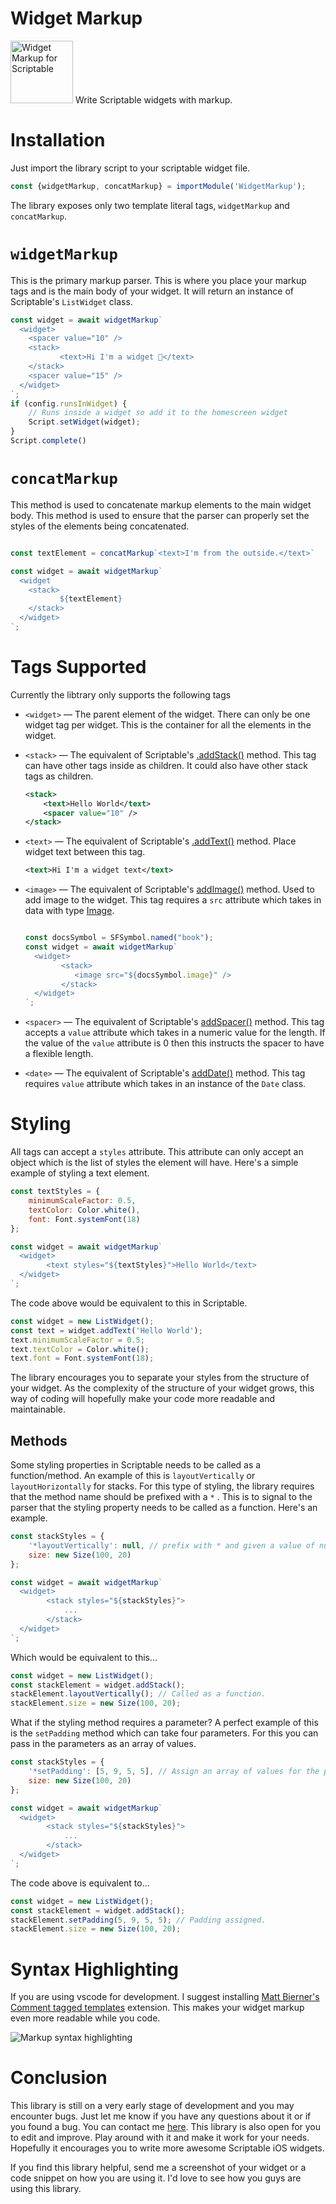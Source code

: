 
# Widget Markup

<img src="https://github.com/rafaelgandi/WidgetMarkup-Scriptable/blob/eb7664a953fee6d0edd61ffe81d1764bcd693541/RoundedIcon.png" width="100" height="100" alt="Widget Markup for Scriptable"> 
Write Scriptable widgets with markup.

# Installation

Just import the library script to your scriptable widget file.

```jsx
const {widgetMarkup, concatMarkup} = importModule('WidgetMarkup');
```

The library exposes only two template literal tags, `widgetMarkup` and `concatMarkup`.

# `widgetMarkup`

This is the primary markup parser. This is where you place your markup tags and is the main body of your widget. It will return an instance of Scriptable's `ListWidget` class.

```jsx
const widget = await widgetMarkup`
  <widget>
    <spacer value="10" />
    <stack>
	       <text>Hi I'm a widget 👋</text>
    </stack>
    <spacer value="15" />
  </widget>
`;
if (config.runsInWidget) {
    // Runs inside a widget so add it to the homescreen widget
    Script.setWidget(widget);
}
Script.complete()
```

# `concatMarkup`

This method is used to concatenate markup elements to the main widget body. This method is used to ensure that the parser can properly set the styles of the elements being concatenated.

```jsx

const textElement = concatMarkup`<text>I'm from the outside.</text>`

const widget = await widgetMarkup`
  <widget
    <stack>
	       ${textElement}
    </stack>
  </widget>
`;
```

# Tags Supported

Currently the libtrary only supports the following tags

- `<widget>` — The parent element of the widget. There can only be one widget tag per widget. This is the container for all the elements in the widget.
- `<stack>` — The equivalent of Scriptable's [.addStack()](https://docs.scriptable.app/widgetstack/) method. This tag can have other tags inside as children. It could also have other stack tags as children.

    ```xml
    <stack>
    	<text>Hello World</text>
    	<spacer value="10" />
    </stack>
    ```

- `<text>` — The equivalent of Scriptable's [.addText()](https://docs.scriptable.app/widgettext/) method. Place widget text between this tag.

    ```xml
    <text>Hi I'm a widget text</text>
    ```

- `<image>` — The equivalent of Scriptable's [addImage()](https://docs.scriptable.app/widgetimage/) method. Used to add image to the widget. This tag requires a `src` attribute which takes in data with type [Image](https://docs.scriptable.app/image/).

    ```jsx

    const docsSymbol = SFSymbol.named("book");
    const widget = await widgetMarkup`
      <widget>
    	    <stack>
    	       <image src="${docsSymbol.image}" />
    	    </stack>
      </widget>
    `;
    ```

- `<spacer>` — The equivalent of Scriptable's [addSpacer()](https://docs.scriptable.app/widgetspacer/) method. This tag accepts a `value` attribute which takes in a numeric value for the length. If the value of the `value` attribute is 0 then this instructs the spacer to have a flexible length.
- `<date>` — The equivalent of Scriptable's [addDate()](https://docs.scriptable.app/widgetdate/) method. This tag requires `value` attribute which takes in an instance of the `Date` class.

# Styling

All tags can accept a `styles` attribute. This attribute can only accept an object which is the list of styles the element will have. Here's a simple example of styling a text element.

```jsx
const textStyles = {
	minimumScaleFactor: 0.5,
  	textColor: Color.white(),
  	font: Font.systemFont(18)	
};

const widget = await widgetMarkup`
  <widget>
	    <text styles="${textStyles}">Hello World</text>
  </widget>
`;
```

The code above would be equivalent to this in Scriptable.

```jsx
const widget = new ListWidget();
const text = widget.addText('Hello World');
text.minimumScaleFactor = 0.5;
text.textColor = Color.white();
text.font = Font.systemFont(18);
```

The library encourages you to separate your styles from the structure of your widget. As the complexity of the structure of your widget grows, this way of coding will hopefully make your code more readable and maintainable.

## Methods

Some styling properties in Scriptable needs to be called as a function/method. An example of this is `layoutVertically` or `layoutHorizontally` for stacks. For this type of styling, the library requires that the method name should be prefixed with a `*` . This is to signal to the parser that the styling property needs to be called as a function. Here's an example.

```jsx
const stackStyles = {
    '*layoutVertically': null, // prefix with * and given a value of null if the method does not require a parameter.
    size: new Size(100, 20)
};

const widget = await widgetMarkup`
  <widget>
	    <stack styles="${stackStyles}">
            ...
        </stack>
  </widget>
`;
```

Which would be equivalent to this...

```jsx
const widget = new ListWidget();
const stackElement = widget.addStack();
stackElement.layoutVertically(); // Called as a function.
stackElement.size = new Size(100, 20);
```

What if the styling method requires a parameter? A perfect example of this is the `setPadding` method which can take four parameters. For this you can pass in the parameters as an array of values.

```jsx
const stackStyles = {
    '*setPadding': [5, 9, 5, 5], // Assign an array of values for the parameters
    size: new Size(100, 20)
};

const widget = await widgetMarkup`
  <widget>
	    <stack styles="${stackStyles}">
            ...
        </stack>
  </widget>
`;
```

The code above is equivalent to...

```jsx
const widget = new ListWidget();
const stackElement = widget.addStack();
stackElement.setPadding(5, 9, 5, 5); // Padding assigned.
stackElement.size = new Size(100, 20);
```

# Syntax Highlighting

If you are using vscode for development. I suggest installing [Matt Bierner's Comment tagged templates](https://marketplace.visualstudio.com/items?itemName=bierner.comment-tagged-templates) extension. This makes your widget markup even more readable while you code.

<img src="https://github.com/rafaelgandi/WidgetMarkup-Scriptable/blob/a71581a543789e2bf6bbcecdc6089e8c2111fcbd/vscode-markup-highlighting.png" alt="Markup syntax highlighting"> 

# Conclusion

This library is still on a very early stage of development and you may encounter bugs. Just let me know if you have any questions about it or if you found a bug. You can contact me [here](https://rafaelgandi.com/contact). This library is also open for you to edit and improve. Play around with it and make it work for your needs. Hopefully it encourages you to write more awesome Scriptable iOS widgets.

If you find this library helpful, send me a screenshot of your widget or a code snippet on how you are using it. I'd love to see how you guys are using this library.
